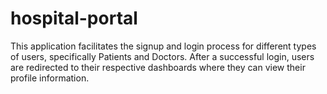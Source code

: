 # hospital-portal
This application facilitates the signup and login process for different types of users, specifically Patients and Doctors. After a successful login, users are redirected to their respective dashboards where they can view their profile information. 

